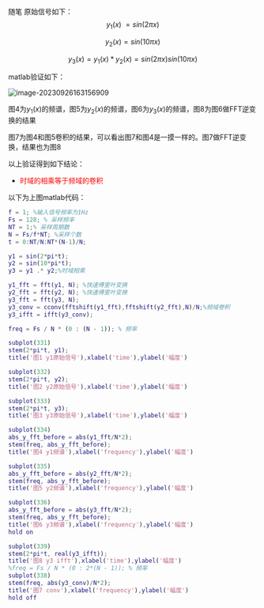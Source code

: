 随笔
原始信号如下：
$$
y_1(x)~ = sin(2{\pi}x)
$$

$$
y_2(x) = sin(10{\pi}x)
$$

$$
y_3(x) = y_1(x)*y_2(x) = sin(2{\pi}x)sin(10{\pi}x)
$$

matlab验证如下：

![image-20230926163156909](..\随笔\image-20230926163156909.png)

图4为$y_1(x)$的频谱，图5为$y_2(x)$的频谱，图6为$y_3(x)$的频谱，图8为图6做FFT逆变换的结果

图7为图4和图5卷积的结果，可以看出图7和图4是一摸一样的。图7做FFT逆变换，结果也为图8

以上验证得到如下结论：

- <font color = red>时域的相乘等于频域的卷积</font>

以下为上图matlab代码：

```matlab
f = 1; %输入信号频率为1Hz
Fs = 128; % 采样频率
NT = 1;% 采样周期数
N = Fs/f*NT; %采样个数
t = 0:NT/N:NT*(N-1)/N;

y1 = sin(2*pi*t);
y2 = sin(10*pi*t);
y3 = y1 .* y2;%时域相乘

y1_fft = fft(y1, N); %快速傅里叶变换
y2_fft = fft(y2, N); %快速傅里叶变换
y3_fft = fft(y3, N);
y3_conv = cconv(fftshift(y1_fft),fftshift(y2_fft),N)/N;%频域卷积
y3_ifft = ifft(y3_conv);

freq = Fs / N * (0 : (N - 1)); % 频率

subplot(331)
stem(2*pi*t, y1);
title('图1 y1原始信号'),xlabel('time'),ylabel('幅度')

subplot(332)
stem(2*pi*t, y2);
title('图2 y2原始信号'),xlabel('time'),ylabel('幅度')

subplot(333)
stem(2*pi*t, y3);
title('图3 y3原始信号'),xlabel('time'),ylabel('幅度')

subplot(334)
abs_y_fft_before = abs(y1_fft/N*2);
stem(freq, abs_y_fft_before);
title('图4 y1频谱'),xlabel('frequency'),ylabel('幅度')

subplot(335)
abs_y_fft_before = abs(y2_fft/N*2);
stem(freq, abs_y_fft_before);
title('图5 y2频谱'),xlabel('frequency'),ylabel('幅度')

subplot(336) 
abs_y_fft_before = abs(y3_fft/N*2);
stem(freq, abs_y_fft_before);
title('图6 y3频谱'),xlabel('frequency'),ylabel('幅度')
hold on 

subplot(339)
stem(2*pi*t, real(y3_ifft));
title('图8 y3 ifft'),xlabel('time'),ylabel('幅度')
%freq = Fs / N * (0 : 2*(N - 1)); % 频率
subplot(338)
stem(freq, abs(y3_conv)/N*2);
title('图7 conv'),xlabel('frequency'),ylabel('幅度')
hold off
```

